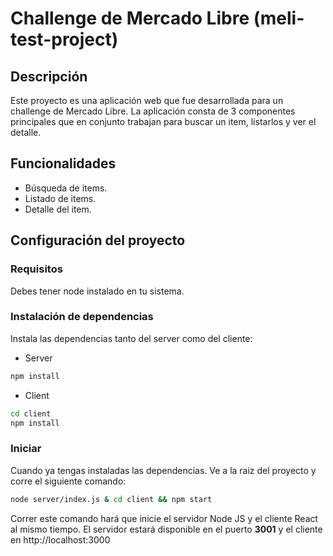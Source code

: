 # Challenge de Mercado Libre (meli-test-project)

## Descripción

Este proyecto es una aplicación web que fue desarrollada para un challenge de Mercado Libre. La aplicación consta de 3 componentes principales que en conjunto trabajan para buscar un item, listarlos y ver el detalle.

## Funcionalidades

- Búsqueda de items.
- Listado de items.
- Detalle del item.

## Configuración del proyecto

### Requisitos

Debes tener node instalado en tu sistema.

### Instalación de dependencias

Instala las dependencias tanto del server como del cliente:

- Server

```bash
npm install
```

- Client

```bash
cd client
npm install
```

### Iniciar

Cuando ya tengas instaladas las dependencias. Ve a la raiz del proyecto y corre el siguiente comando:

```bash
node server/index.js & cd client && npm start
```

Correr este comando hará que inicie el servidor Node JS y el cliente React al mismo tiempo. El servidor estará disponible en el puerto **3001** y el cliente en http://localhost:3000